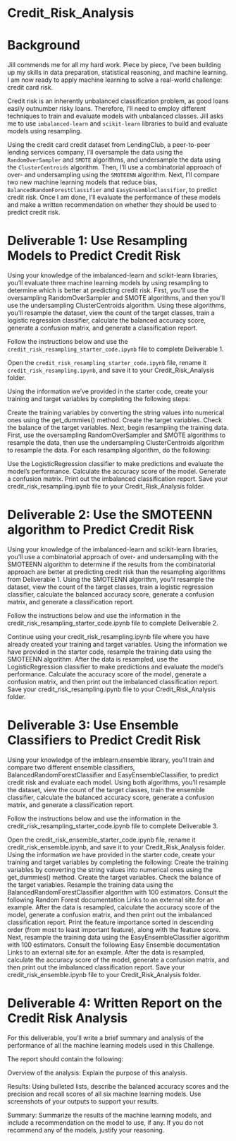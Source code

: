 # Credit_Risk_Analysis
# Background
Jill commends me for all my hard work. Piece by piece, I’ve been building up my skills in data preparation, statistical reasoning, and machine learning. I am now ready to apply machine learning to solve a real-world challenge: credit card risk.

Credit risk is an inherently unbalanced classification problem, as good loans easily outnumber risky loans. Therefore, I’ll need to employ different techniques to train and evaluate models with unbalanced classes. Jill asks me to use `imbalanced-learn` and `scikit-learn` libraries to build and evaluate models using resampling.

Using the credit card credit dataset from LendingClub, a peer-to-peer lending services company, I’ll oversample the data using the `RandomOverSampler` and `SMOTE` algorithms, and undersample the data using the `ClusterCentroids` algorithm. Then, I’ll use a combinatorial approach of over- and undersampling using the `SMOTEENN` algorithm. Next, I’ll compare two new machine learning models that reduce bias, `BalancedRandomForestClassifier` and `EasyEnsembleClassifier`, to predict credit risk. Once I am done, I’ll evaluate the performance of these models and make a written recommendation on whether they should be used to predict credit risk.

# Deliverable 1: Use Resampling Models to Predict Credit Risk

Using your knowledge of the imbalanced-learn and scikit-learn libraries, you’ll evaluate three machine learning models by using resampling to determine which is better at predicting credit risk. First, you’ll use the oversampling RandomOverSampler and SMOTE algorithms, and then you’ll use the undersampling ClusterCentroids algorithm. Using these algorithms, you’ll resample the dataset, view the count of the target classes, train a logistic regression classifier, calculate the balanced accuracy score, generate a confusion matrix, and generate a classification report.

Follow the instructions below and use the `credit_risk_resampling_starter_code.ipynb` file to complete Deliverable 1.

Open the `credit_risk_resampling_starter_code.ipynb` file, rename it `credit_risk_resampling.ipynb`, and save it to your Credit_Risk_Analysis folder.

Using the information we’ve provided in the starter code, create your training and target variables by completing the following steps:

Create the training variables by converting the string values into numerical ones using the get_dummies() method.
Create the target variables.
Check the balance of the target variables.
Next, begin resampling the training data. First, use the oversampling RandomOverSampler and SMOTE algorithms to resample the data, then use the undersampling ClusterCentroids algorithm to resample the data. For each resampling algorithm, do the following:

Use the LogisticRegression classifier to make predictions and evaluate the model’s performance.
Calculate the accuracy score of the model.
Generate a confusion matrix.
Print out the imbalanced classification report.
Save your credit_risk_resampling.ipynb file to your Credit_Risk_Analysis folder.

# Deliverable 2: Use the SMOTEENN algorithm to Predict Credit Risk

Using your knowledge of the imbalanced-learn and scikit-learn libraries, you’ll use a combinatorial approach of over- and undersampling with the SMOTEENN algorithm to determine if the results from the combinatorial approach are better at predicting credit risk than the resampling algorithms from Deliverable 1. Using the SMOTEENN algorithm, you’ll resample the dataset, view the count of the target classes, train a logistic regression classifier, calculate the balanced accuracy score, generate a confusion matrix, and generate a classification report.

Follow the instructions below and use the information in the credit_risk_resampling_starter_code.ipynb file to complete Deliverable 2.

Continue using your credit_risk_resampling.ipynb file where you have already created your training and target variables.
Using the information we have provided in the starter code, resample the training data using the SMOTEENN algorithm.
After the data is resampled, use the LogisticRegression classifier to make predictions and evaluate the model’s performance.
Calculate the accuracy score of the model, generate a confusion matrix, and then print out the imbalanced classification report.
Save your credit_risk_resampling.ipynb file to your Credit_Risk_Analysis folder.

# Deliverable 3: Use Ensemble Classifiers to Predict Credit Risk

Using your knowledge of the imblearn.ensemble library, you’ll train and compare two different ensemble classifiers, BalancedRandomForestClassifier and EasyEnsembleClassifier, to predict credit risk and evaluate each model. Using both algorithms, you’ll resample the dataset, view the count of the target classes, train the ensemble classifier, calculate the balanced accuracy score, generate a confusion matrix, and generate a classification report.

Follow the instructions below and use the information in the credit_risk_resampling_starter_code.ipynb file to complete Deliverable 3.

Open the credit_risk_ensemble_starter_code.ipynb file, rename it credit_risk_ensemble.ipynb, and save it to your Credit_Risk_Analysis folder.
Using the information we have provided in the starter code, create your training and target variables by completing the following:
Create the training variables by converting the string values into numerical ones using the get_dummies() method.
Create the target variables.
Check the balance of the target variables.
Resample the training data using the BalancedRandomForestClassifier algorithm with 100 estimators.
Consult the following Random Forest documentation Links to an external site.for an example.
After the data is resampled, calculate the accuracy score of the model, generate a confusion matrix, and then print out the imbalanced classification report.
Print the feature importance sorted in descending order (from most to least important feature), along with the feature score.
Next, resample the training data using the EasyEnsembleClassifier algorithm with 100 estimators.
Consult the following Easy Ensemble documentation Links to an external site.for an example.
After the data is resampled, calculate the accuracy score of the model, generate a confusion matrix, and then print out the imbalanced classification report.
Save your credit_risk_ensemble.ipynb file to your Credit_Risk_Analysis folder.

# Deliverable 4: Written Report on the Credit Risk Analysis

For this deliverable, you’ll write a brief summary and analysis of the performance of all the machine learning models used in this Challenge.

The report should contain the following:

Overview of the analysis: Explain the purpose of this analysis.

Results: Using bulleted lists, describe the balanced accuracy scores and the precision and recall scores of all six machine learning models. Use screenshots of your outputs to support your results.

Summary: Summarize the results of the machine learning models, and include a recommendation on the model to use, if any. If you do not recommend any of the models, justify your reasoning.
